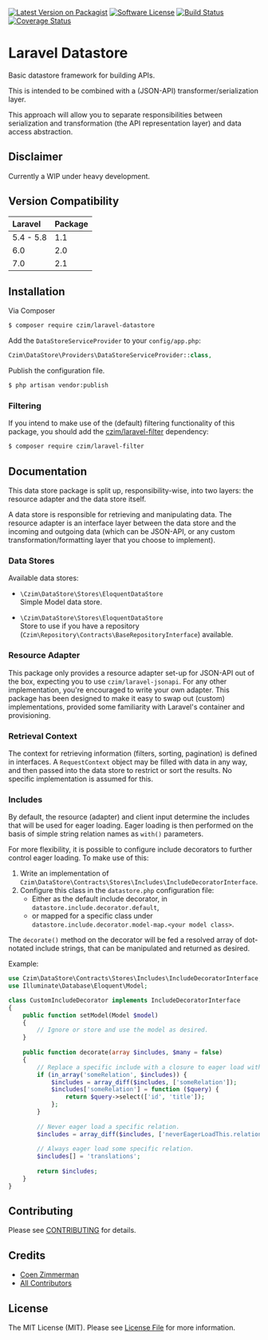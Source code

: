 [![Latest Version on Packagist][ico-version]][link-packagist]
[![Software License][ico-license]](LICENSE.md)
[![Build Status](https://travis-ci.org/czim/laravel-datastore.svg?branch=master)](https://travis-ci.org/czim/laravel-datastore)
[![Coverage Status](https://coveralls.io/repos/github/czim/laravel-datastore/badge.svg?branch=master)](https://coveralls.io/github/czim/laravel-datastore?branch=master)

# Laravel Datastore

Basic datastore framework for building APIs.

This is intended to be combined with a (JSON-API) transformer/serialization layer.
 
This approach will allow you to separate responsibilities between serialization and transformation (the API representation layer) and data access abstraction.

## Disclaimer

Currently a WIP under heavy development.

## Version Compatibility

 Laravel      | Package 
:-------------|:--------
 5.4 - 5.8    | 1.1
 6.0          | 2.0
 7.0          | 2.1


## Installation

Via Composer

``` bash
$ composer require czim/laravel-datastore
```

Add the `DataStoreServiceProvider` to your `config/app.php`:

``` php
Czim\DataStore\Providers\DataStoreServiceProvider::class,
```

Publish the configuration file.

``` bash
$ php artisan vendor:publish
```

### Filtering

If you intend to make use of the (default) filtering functionality of this package, you should add the [czim/laravel-filter](https://github.com/czim/laravel-filter) dependency:

```bash
$ composer require czim/laravel-filter 
```

## Documentation

This data store package is split up, responsibility-wise, into two layers: the resource adapter and the data store itself.

A data store is responsible for retrieving and manipulating data.
The resource adapter is an interface layer between the data store and the incoming and outgoing data (which can be JSON-API, or any custom transformation/formatting layer that you choose to implement).


### Data Stores

Available data stores:

- `\Czim\DataStore\Stores\EloquentDataStore`  
    Simple Model data store.

- `\Czim\DataStore\Stores\EloquentDataStore`  
    Store to use if you have a repository (`Czim\Repository\Contracts\BaseRepositoryInterface`) available.

### Resource Adapter

This package only provides a resource adapter set-up for JSON-API out of the box, expecting you to use `czim/laravel-jsonapi`.
For any other implementation, you're encouraged to write your own adapter. This package has been designed to make it easy to swap out (custom) implementations, provided some familiarity with Laravel's container and provisioning.

### Retrieval Context

The context for retrieving information (filters, sorting, pagination) is defined in interfaces. A `RequestContext` object may be filled with data in any way, and then passed into the data store to restrict or sort the results. No specific implementation is assumed for this.


### Includes

By default, the resource (adapter) and client input determine the includes that will be used for eager loading. Eager loading is then performed on the basis of simple string relation names as `with()` parameters. 

For more flexibility, it is possible to configure include decorators to further control eager loading. 
To make use of this:
 
 1. Write an implementation of `Czim\DataStore\Contracts\Stores\Includes\IncludeDecoratorInterface`.
 2. Configure this class in the `datastore.php` configuration file:
     - Either as the default include decorator, in `datastore.include.decorator.default`,
     - or mapped for a specific class under `datastore.include.decorator.model-map.<your model class>`.   

The `decorate()` method on the decorator will be fed a resolved array of dot-notated include strings, that can be manipulated and returned as desired.

Example:
```php
use Czim\DataStore\Contracts\Stores\Includes\IncludeDecoratorInterface;
use Illuminate\Database\Eloquent\Model;

class CustomIncludeDecorator implements IncludeDecoratorInterface
{
    public function setModel(Model $model)
    {
        // Ignore or store and use the model as desired. 
    }
    
    public function decorate(array $includes, $many = false)
    {
        // Replace a specific include with a closure to eager load with specific columns.
        if (in_array('someRelation', $includes)) {
            $includes = array_diff($includes, ['someRelation']);
            $includes['someRelation'] = function ($query) {
                return $query->select(['id', 'title']);
            };
        }
        
        // Never eager load a specific relation.
        $includes = array_diff($includes, ['neverEagerLoadThis.relation']);
        
        // Always eager load some specific relation.
        $includes[] = 'translations';
    
        return $includes;
    }
}
```

## Contributing

Please see [CONTRIBUTING](CONTRIBUTING.md) for details.


## Credits

- [Coen Zimmerman][link-author]
- [All Contributors][link-contributors]


## License

The MIT License (MIT). Please see [License File](LICENSE.md) for more information.

[ico-version]: https://img.shields.io/packagist/v/czim/laravel-datastore.svg?style=flat-square
[ico-license]: https://img.shields.io/badge/license-MIT-brightgreen.svg?style=flat-square
[ico-downloads]: https://img.shields.io/packagist/dt/czim/laravel-datastore.svg?style=flat-square

[link-packagist]: https://packagist.org/packages/czim/laravel-datastore
[link-downloads]: https://packagist.org/packages/czim/laravel-datastore
[link-author]: https://github.com/czim
[link-contributors]: ../../contributors
